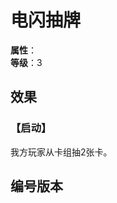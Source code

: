 <script setup>
let list = [
    { number: "SP01-017", url: "/packs/SP01" }
]
</script>

# 电闪抽牌

**属性**：<CardAttribute text="电"/><br>
**等级**：3

## 效果

### 【启动】

我方玩家从卡组抽2张卡。

## 编号版本

<CardNumberBox :list="list"/>